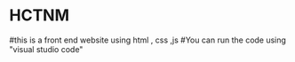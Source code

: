 # HCTNM
#this is a front end website using html , css ,js
#You can run the code using "visual studio code"

